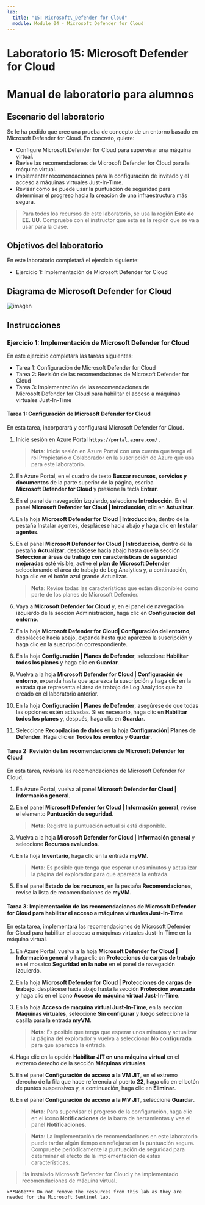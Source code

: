 ```yaml
---
lab:
  title: "15: Microsoft\_Defender for Cloud"
  module: Module 04 - Microsoft Defender for Cloud
---
```


# Laboratorio 15: Microsoft Defender for Cloud
# Manual de laboratorio para alumnos

## Escenario del laboratorio

Se le ha pedido que cree una prueba de concepto de un entorno basado en Microsoft Defender for Cloud. En concreto, quiere:

- Configure Microsoft Defender for Cloud para supervisar una máquina virtual.
- Revise las recomendaciones de Microsoft Defender for Cloud para la máquina virtual.
- Implementar recomendaciones para la configuración de invitado y el acceso a máquinas virtuales Just-In-Time. 
- Revisar cómo se puede usar la puntuación de seguridad para determinar el progreso hacia la creación de una infraestructura más segura.

> Para todos los recursos de este laboratorio, se usa la región **Este de EE. UU.** Compruebe con el instructor que esta es la región que se va a usar para la clase. 

## Objetivos del laboratorio

En este laboratorio completará el ejercicio siguiente:

- Ejercicio 1: Implementación de Microsoft Defender for Cloud

## Diagrama de Microsoft Defender for Cloud

![imagen](https://user-images.githubusercontent.com/91347931/157537800-94a64b6e-026c-41b2-970e-f8554ce1e0ab.png)

## Instrucciones

### Ejercicio 1: Implementación de Microsoft Defender for Cloud

En este ejercicio completará las tareas siguientes:

- Tarea 1: Configuración de Microsoft Defender for Cloud
- Tarea 2: Revisión de las recomendaciones de Microsoft Defender for Cloud
- Tarea 3: Implementación de las recomendaciones de Microsoft Defender for Cloud para habilitar el acceso a máquinas virtuales Just-In-Time

#### Tarea 1: Configuración de Microsoft Defender for Cloud

En esta tarea, incorporará y configurará Microsoft Defender for Cloud.

1. Inicie sesión en Azure Portal **`https://portal.azure.com/`** .

    >**Nota**: Inicie sesión en Azure Portal con una cuenta que tenga el rol Propietario o Colaborador en la suscripción de Azure que usa para este laboratorio.

2. En Azure Portal, en el cuadro de texto **Buscar recursos, servicios y documentos** de la parte superior de la página, escriba **Microsoft Defender for Cloud** y presione la tecla **Entrar**.

3. En el panel de navegación izquierdo, seleccione **Introducción**. En el panel **Microsoft Defender for Cloud \| Introducción**, clic en **Actualizar**.
     
4. En la hoja **Microsoft Defender for Cloud \| Introducción**, dentro de la pestaña Instalar agentes, desplácese hacia abajo y haga clic en **Instalar agentes**. 

5. En el panel **Microsoft Defender for Cloud \| Introducción**, dentro de la pestaña **Actualizar**, desplácese hacia abajo hasta que la sección **Seleccionar áreas de trabajo con características de seguridad mejoradas** esté visible, active el **plan de Microsoft Defender** seleccionando el área de trabajo de Log Analytics y, a continuación, haga clic en el botón azul grande Actualizar.  

    >**Nota**: Revise todas las características que están disponibles como parte de los planes de Microsoft Defender. 

6. Vaya a **Microsoft Defender for Cloud** y, en el panel de navegación izquierdo de la sección Administración, haga clic en **Configuración del entorno**.

7. En la hoja **Microsoft Defender for Cloud\| Configuración del entorno**, desplácese hacia abajo, expanda hasta que aparezca la suscripción y haga clic en la suscripción correspondiente. 

8. En la hoja **Configuración \| Planes de Defender**, seleccione **Habilitar todos los planes** y haga clic en **Guardar**.

9. Vuelva a la hoja **Microsoft Defender for Cloud \| Configuración de entorno**, expanda hasta que aparezca la suscripción y haga clic en la entrada que representa el área de trabajo de Log Analytics que ha creado en el laboratorio anterior.

10. En la hoja **Configuración \| Planes de Defender**, asegúrese de que todas las opciones estén activadas. Si es necesario, haga clic en **Habilitar todos los planes** y, después, haga clic en **Guardar**.

11. Seleccione **Recopilación de datos** en la hoja **Configuración\| Planes de Defender**. Haga clic en **Todos los eventos** y **Guardar**.

#### Tarea 2: Revisión de las recomendaciones de Microsoft Defender for Cloud

En esta tarea, revisará las recomendaciones de Microsoft Defender for Cloud. 

1. En Azure Portal, vuelva al panel **Microsoft Defender for Cloud \| Información general**. 

2. En el panel **Microsoft Defender for Cloud \| Información general**, revise el elemento **Puntuación de seguridad**.

    >**Nota**: Registre la puntuación actual si está disponible.

3. Vuelva a la hoja **Microsoft Defender for Cloud \| Información general** y seleccione **Recursos evaluados**.

4. En la hoja **Inventario**, haga clic en la entrada **myVM**.

    >**Nota**: Es posible que tenga que esperar unos minutos y actualizar la página del explorador para que aparezca la entrada.
    
5. En el panel **Estado de los recursos**, en la pestaña **Recomendaciones**, revise la lista de recomendaciones de **myVM**.

#### Tarea 3: Implementación de las recomendaciones de Microsoft Defender for Cloud para habilitar el acceso a máquinas virtuales Just-In-Time

En esta tarea, implementará las recomendaciones de Microsoft Defender for Cloud para habilitar el acceso a máquinas virtuales Just-In-Time en la máquina virtual. 

1. En Azure Portal, vuelva a la hoja **Microsoft Defender for Cloud \| Información general** y haga clic en **Protecciones de cargas de trabajo** en el mosaico **Seguridad en la nube** en el panel de navegación izquierdo.

2. En la hoja **Microsoft Defender for Cloud \| Protecciones de cargas de trabajo**, desplácese hacia abajo hasta la sección **Protección avanzada** y haga clic en el icono **Acceso de máquina virtual Just-In-Time**.

3. En la hoja **Acceso de máquina virtual Just-In-Time**, en la sección **Máquinas virtuales**, seleccione **Sin configurar** y luego seleccione la casilla para la entrada **myVM**.

    >**Nota**: Es posible que tenga que esperar unos minutos y actualizar la página del explorador y vuelva a seleccionar **No configurada** para que aparezca la entrada.

4. Haga clic en la opción **Habilitar JIT en una máquina virtual** en el extremo derecho de la sección **Máquinas virtuales**.

5. En el panel **Configuración de acceso a la VM JIT**, en el extremo derecho de la fila que hace referencia al puerto **22**, haga clic en el botón de puntos suspensivos y, a continuación, haga clic en **Eliminar**.

6. En el panel **Configuración de acceso a la MV JIT**, seleccione **Guardar**.

    >**Nota**: Para supervisar el progreso de la configuración, haga clic en el icono **Notificaciones** de la barra de herramientas y vea el panel **Notificaciones**. 

    >**Nota**: La implementación de recomendaciones en este laboratorio puede tardar algún tiempo en reflejarse en la puntuación segura. Compruebe periódicamente la puntuación de seguridad para determinar el efecto de la implementación de estas características. 

> Ha instalado Microsoft Defender for Cloud y ha implementado recomendaciones de máquina virtual. 

    >**Note**: Do not remove the resources from this lab as they are needed for the Microsoft Sentinel lab.
